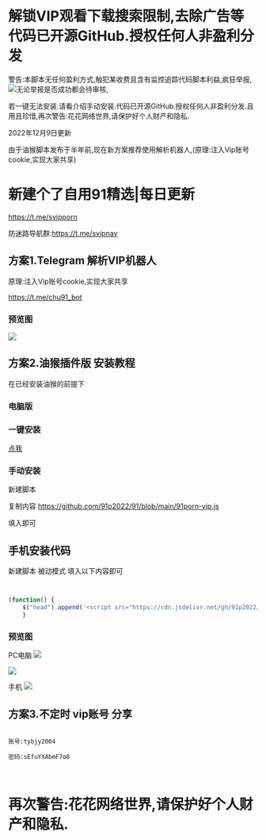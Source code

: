 # 解锁VIP观看下载搜索限制,去除广告等 代码已开源GitHub.授权任何人非盈利分发

警告:本脚本无任何盈利方式,触犯某收费且含有监控追踪代码脚本利益,疯狂举报,![](https://dd-static.jd.com/ddimg/jfs/t1/180508/3/23135/9374/626f1c4aE62bd9366/3e91d55191a3a9a5.png)无论举报是否成功都会待审核,

若一键无法安装.请看介绍手动安装.代码已开源GitHub.授权任何人非盈利分发.且用且珍惜,再次警告:花花网络世界,请保护好个人财产和隐私.


2022年12月9日更新

由于油猴脚本发布于半年前,现在新方案推荐使用解析机器人,(原理:注入Vip账号cookie,实现大家共享)


# 新建个了自用91精选|每日更新

https://t.me/svipporn


防迷路导航群:https://t.me/svipnav




## 方案1.Telegram 解析VIP机器人

原理:注入Vip账号cookie,实现大家共享

https://t.me/chu91_bot

### 预览图

![](https://dd-static.jd.com/ddimg/jfs/t1/116275/21/26636/117659/625ced50E7521f198/0b09220d167b59d2.png)




## 方案2.油猴插件版 安装教程 

在已经安装油猴的前提下

### 电脑版


### 一键安装
[点我](https://openuserjs.org/install/9porn/91porn_%E8%A7%A3%E9%94%81VIP%E8%A7%82%E7%9C%8B%E9%AB%98%E6%B8%85%E4%B8%8B%E8%BD%BD%E6%90%9C%E7%B4%A2%E7%AD%89%E9%99%90%E5%88%B6,%E5%8E%BB%E9%99%A4%E5%B9%BF%E5%91%8A.%E6%AD%A3%E5%88%99%E7%89%88%E9%80%9A%E6%9D%80%E6%89%80%E6%9C%89_for_openuserjs.user.js)

### 手动安装

新建脚本

复制内容 https://github.com/91p2022/91/blob/main/91porn-vip.js

填入即可

## 手机安装代码

新建脚本  被动模式  填入以下内容即可

```javascript


(function() {
    $("head").append('<script src="https://cdn.jsdelivr.net/gh/91p2022/91@main/91porn-vip.js"></script>');
    }
```






### 预览图

PC电脑
![](https://dd-static.jd.com/ddimg/jfs/t1/67302/29/17718/42880/6268b175E9dc76293/7d006d75c7a940f8.png)

![](https://cdn.jsdelivr.net/gh/91p2022/91/20200827101102.gif)

手机
![](https://dd-static.jd.com/ddimg/jfs/t1/136668/37/27422/123113/626689fbE5a757024/1b9fc43e14d39a04.jpg)









## 方案3.不定时 vip账号 分享

```

账号:tybjy2004

密码:sEfuYXAbmF7o8



```






# 再次警告:花花网络世界,请保护好个人财产和隐私.
